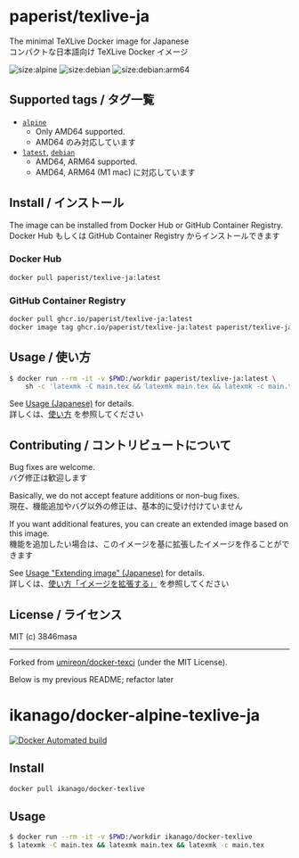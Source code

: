 # paperist/texlive-ja

The minimal TeXLive Docker image for Japanese <br/>
コンパクトな日本語向け TeXLive Docker イメージ

![size:alpine](https://flat.badgen.net/docker/size/paperist/texlive-ja/alpine/amd64?label=paperist/texlive-ja:alpine&icon=docker)
![size:debian](https://flat.badgen.net/docker/size/paperist/texlive-ja/debian/amd64?label=paperist/texlive-ja:debian&icon=docker)
![size:debian:arm64](https://flat.badgen.net/docker/size/paperist/texlive-ja/debian/arm64?label=paperist/texlive-ja:debian+|+ARM64&icon=docker)

## Supported tags / タグ一覧

- [`alpine`](./alpine/Dockerfile)
  - Only AMD64 supported.
  - AMD64 のみ対応しています
- [`latest`](./debian/Dockerfile), [`debian`](./debian/Dockerfile)
  - AMD64, ARM64 supported.
  - AMD64, ARM64 (M1 mac) に対応しています

## Install / インストール

The image can be installed from Docker Hub or GitHub Container Registry. <br/>
Docker Hub もしくは GitHub Container Registry からインストールできます

### Docker Hub

```bash
docker pull paperist/texlive-ja:latest
```

### GitHub Container Registry

```bash
docker pull ghcr.io/paperist/texlive-ja:latest
docker image tag ghcr.io/paperist/texlive-ja:latest paperist/texlive-ja:latest
```

## Usage / 使い方

```bash
$ docker run --rm -it -v $PWD:/workdir paperist/texlive-ja:latest \
    sh -c 'latexmk -C main.tex && latexmk main.tex && latexmk -c main.tex'
```

See [Usage (Japanese)](./docs/usage.md) for details. <br/>
詳しくは、[使い方](./docs/usage.md) を参照してください

## Contributing / コントリビュートについて

Bug fixes are welcome. <br/>
バグ修正は歓迎します

Basically, we do not accept feature additions or non-bug fixes. <br/>
現在、機能追加やバグ以外の修正は、基本的に受け付けていません

If you want additional features, you can create an extended image based on this image. <br/>
機能を追加したい場合は、このイメージを基に拡張したイメージを作ることができます

See [Usage "Extending image" (Japanese)](./docs/usage.md) for details. <br/>
詳しくは、[使い方「イメージを拡張する」](./docs/usage.md) を参照してください

## License / ライセンス

MIT (c) 3846masa

---

Forked from [umireon/docker-texci] \(under the MIT License\).

[umireon/docker-texci]: https://github.com/umireon/docker-texci

Below is my previous README; refactor later
# ikanago/docker-alpine-texlive-ja

[![Docker Automated build](https://img.shields.io/docker/automated/paperist/alpine-texlive-ja.svg)](https://github.com/users/ikanago/packages/container/package/docker-texlive)
<!-- [![Docker Image Size](https://images.microbadger.com/badges/image/paperist/alpine-texlive-ja.svg)](https://microbadger.com/images/paperist/alpine-texlive-ja "Get your own image badge on microbadger.com") -->

## Install

```bash
docker pull ikanago/docker-texlive
```

## Usage

```bash
$ docker run --rm -it -v $PWD:/workdir ikanago/docker-texlive
$ latexmk -C main.tex && latexmk main.tex && latexmk -c main.tex
```
